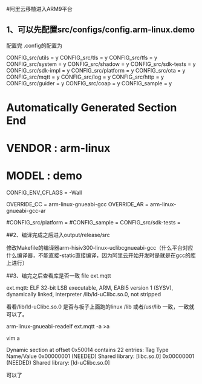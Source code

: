 #阿里云移植进入ARM9平台
## 1、可以先配置src/configs/config.arm-linux.demo

配置完
.config的配置为

CONFIG_src/utils = y
CONFIG_src/tls = y
CONFIG_src/tfs = y
CONFIG_src/system = y
CONFIG_src/shadow = y
CONFIG_src/sdk-tests = y
CONFIG_src/sdk-impl = y
CONFIG_src/platform = y
CONFIG_src/ota = y
CONFIG_src/mqtt = y
CONFIG_src/log = y
CONFIG_src/http = y
CONFIG_src/guider = y
CONFIG_src/coap = y
CONFIG_sample = y
# Automatically Generated Section End

# VENDOR :   arm-linux
# MODEL  :   demo
CONFIG_ENV_CFLAGS = -Wall

OVERRIDE_CC = arm-linux-gnueabi-gcc
OVERRIDE_AR = arm-linux-gnueabi-gcc-ar

#CONFIG_src/platform =
#CONFIG_sample =
CONFIG_src/sdk-tests =

##2、编译完成之后进入output/release/src

修改Makefile的编译器arm-hisiv300-linux-uclibcgnueabi-gcc（什么平台对应什么编译器，不能直接-static直接编译，因为阿里云开始开发时是就是在gcc的库上进行）

##3、编完之后查看库是否一致
file ext.mqtt
 
ext.mqtt: ELF 32-bit LSB executable, ARM, EABI5 version 1 (SYSV), dynamically linked, interpreter /lib/ld-uClibc.so.0, not stripped

看看/lib/ld-uClibc.so.0 是否与板子上面跑的linux /lib  或者/usr/lib 一致，一致就可以了。


arm-linux-gnueabi-readelf ext.mqtt -a >a

vim a


Dynamic section at offset 0x50014 contains 22 entries:
  Tag        Type                         Name/Value
 0x00000001 (NEEDED)                     Shared library: [libc.so.0]
 0x00000001 (NEEDED)                     Shared library: [ld-uClibc.so.0]


可以了

